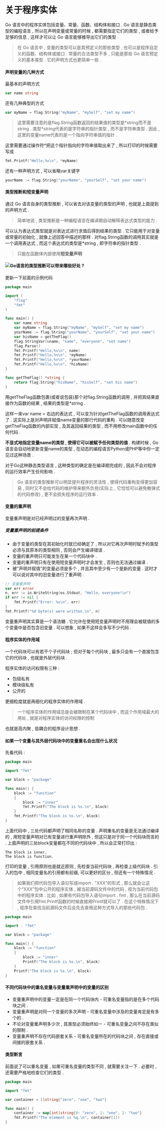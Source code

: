 # 关于程序实体

Go 语言中的程序实体包括变量、常量、函数、结构体和接口 . Go 语言是静态类型的编程语言 , 所以在声明变量或常量的时候 , 都需要指定它们的类型 , 或者给予足够的信息 , 这样才可以让 Go 语言能够推导出它们的类型 .

> 在 Go 语言中 , 变量的类型可以是其预定义的那些类型 , 也可以是程序自定义的函数、结构体或接口 . 常量的合法类型不多 , 只能是那些 Go 语言预定义的基本类型 . 它的声明方式也更简单一些 .

#### 声明变量的几种方式

最基本的声明方式

```go
var name string
```

还有几种典型的方式

```go
var myName = flag.String("myName", "mySelf", "set my name")
```

> 这里需要注意的是flag.String函数返回的结果值的类型是\*string而不是string . 类型\*string代表的是字符串的指针类型 , 而不是字符串类型 . 因此 , 这里的变量name代表的是一个指向字符串值的指针 .

这里需要通过操作符\*把这个指针指向的字符串值取出来了 , 所以打印的时候需要写成

```go
fmt.Printf("Hello,%v\n", *myName)
```

还有一种声明方式 , 可以省略var关键字

```go
yourName := flag.String("yourName", "yourSelf", "set your name")
```

#### 类型推断和短变量声明

通过 Go 语言自身的类型推断 , 可以省去对该变量的类型的声明 , 也就是上面提到的声明方式 .

> 简单地说 , 类型推断是一种编程语言在编译期自动解释表达式类型的能力 .

可以认为表达式类型就是对表达式进行求值后得到结果的类型 . 它只能用于对变量或常量的初始化 , 就像上述回答中描述的那样 . 对flag.String函数的调用其实就是一个调用表达式 , 而这个表达式的类型是\*string , 即字符串的指针类型 .

> 只能在函数体内部使用**短变量声明**

#### ![](/assets/bianliangshengming.png)Go语言的类型推断可以带来哪些好处 ?

更新一下前面的示例代码

```go
package main

import (
    "flag"
    "fmt"
)

func main() {
    var name string
    var myName = flag.String("myName", "mySelf", "set my name")
    yourName := flag.String("yourName", "yourSelf", "set your name")
    var hisName = getTheFlag()
    flag.StringVar(&name, "name", "everyone", "set name")
    flag.Parse()
    fmt.Printf("Hello,%v\n", name)
    fmt.Printf("Hello,%v\n", *myName)
    fmt.Printf("Hello,%v\n", *yourName)
    fmt.Printf("Hello,%v\n", *hisName)
}

func getTheFlag() *string {
    return flag.String("hisName", "hisSelf", "set his name")
}
```

用getTheFlag函数包裹\(或者说包装\)那个对flag.String函数的调用 , 并把其结果直接作为函数的结果 , 结果的类型是\*string .

这样一来var name = 右边的表达式 , 可以变为针对getTheFlag函数的调用表达式了 . 这实际上是对声明并赋值name变量的那行代码的重构 . 可以随意改变getTheFlag函数的内部实现 , 及其返回结果的类型 , 而不用修改main函数中的任何代码 .

**不显式地指定变量name的类型 , 使得它可以被赋予任何类型的值** . 构建时候 , Go语言会自动地更新变量name的类型 , 在动态的编程语言Python或PHP等中你一定见过这种场景 .

对于Go这种静态类型语言 , 这种类型的确定是在编译期完成的 , 因此不会对程序的运行效率产生任何影响 .

> Go 语言的类型推断可以明显提升程序的灵活性 , 使得代码重构变得更加容易 , 同时又不会给代码的维护带来额外负担\(实际上 , 它恰恰可以避免散弹式的代码修改\) , 更不会损失程序的运行效率 .

#### 变量的重声明

变量重声明是对已经声明过的变量再次声明 .

##### 变量重声明的前提条件

* 由于变量的类型在其初始化时就已经确定了 , 所以对它再次声明时赋予的类型必须与其原本的类型相同 , 否则会产生编译错误 . 
* 变量的重声明只可能发生在某一个代码块中 . 
* 变量的重声明只有在使用短变量声明时才会发生 , 否则也无法通过编译 . 
* 被"声明并赋值"的变量必须是多个 , 并且其中至少有一个是新的变量 . 这时才可以说对其中的旧变量进行了重声明 . 

```go
// 变量重声明
var err error
n, err := io.WriteString(os.Stdout, "Hello, everyone!\n")
if err != nil {
    fmt.Printf("Error: %v\n", err)
}
fmt.Printf("%d byte(s) were written.\n", n)
```

变量重声明其实算是一个语法糖 . 它允许在使用短变量声明时不用理会被赋值的多个变量中是否包含旧变量 . 可以想象 , 如果不这样会多写不少代码 .

#### 程序实体的作用域

一个代码块可以有若干个子代码块 ; 但对于每个代码块 , 最多只会有一个直接包含它的代码块 , 也就是外层代码块 .

程序实体的访问权限有三种 :

* 包级私有
* 模块级私有
* 公开的

更细粒度就是再细化的程序实体的作用域 .

> 一个程序实体的作用域总是会被限制在某个代码块中 , 而这个作用域最大的用处 , 就是对程序实体的访问权限的控制

也就是高内聚 , 低耦合的程序设计思想 .

#### 如果一个变量与其外层代码块中的变量重名会出现什么状况

先看代码 :

```go
package main

import "fmt"

var block = "package"

func main() {
    block := "function"
    {
        block := "inner"
        fmt.Printf("The block is %s.\n", block)
    }
    fmt.Printf("The block is %s.\n", block)
}
```

上面代码中 , 三处代码都声明了相同名称的变量 . 声明重名的变量是无法通过编译的 , 用短变量声明对已有变量进行重声明除外 , 但这只是对于同一个代码块而言的 . 上面声明的三处block变量都在不同的代码块中 , 所以会正常打印出 :

```
The block is inner.
The block is function.
```

打印的变量 , 引用原则也是就近原则 , 先检查当前代码块 , 再检查上级代码块 . 引入的包中 , 相同变量名的引用都有前缀, 可以更好的区分 , 但还有一个特殊情况 .

> 如果我们把代码包导入语句写成import . "XXX"的形式 , 那么就会让这个“XXX”包中公开的程序实体 , 被当前源码文件中的代码 , 视为当前代码包中的程序实体 . 比如 , 如果有代码包导入语句import . fmt , 那么在当前源码文件中引用fmt.Printf函数的时候直接用Printf就可以了 . 在这个特殊情况下 , 程序在查找当前源码文件后会先去查用这种方式导入的那些代码包 .

```go
package main

import . "fmt"

var block = "package"

func main() {
    block := "function"
    {
        block := "inner"
        Printf("The block is %s.\n", block)
    }
    Printf("The block is %s.\n", block)
}
```

#### 不同代码块中的重名变量与变量重声明中的变量的区别

* 变量重声明中的变量一定是在同一个代码块内 - 可重名变量指的是在多个代码块之间 .
* 变量重声明是对同一个变量的多次声明 - 可重名变量中涉及的变量肯定是有多个的 .
* 不论对变量重声明多少次 , 其类型必须始终如一 - 可重名变量之间不存在类似的限制 .
* 变量重声明不存在代码嵌套关系 - 可重名变量所在的代码块之间 , 存在直接或间接的嵌套关系 .

#### 类型断言

前面说了可以重名变量 , 如果可重名变量的类型不同 , 就需要关注一下 . 必要时 , 还需要严格地检查它们的类型 . 

```go
package main

import "fmt"

var container = []string{"zero", "one", "two"}

func main() {
	container := map[int]string{0: "zero", 1: "one", 2: "two"}
	fmt.Printf("The element is %q.\n", container[1])
}
```



